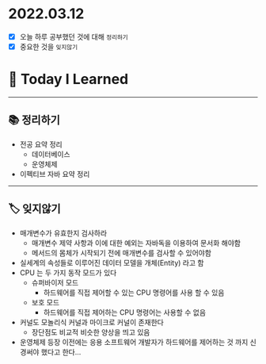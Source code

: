 # 2022.03.12

- [x]  오늘 하루 공부했던 것에 대해 `정리하기`
- [x]  중요한 것을 `잊지않기`

# 🚩 Today I Learned

---

## 📚 정리하기

- 전공 요약 정리
    - 데이터베이스
    - 운영체제
- 이펙티브 자바 요약 정리

---

## 🏷 잊지않기

- 매개변수가 유효한지 검사하라
    - 매개변수 제약 사항과 이에 대한 예외는 자바독을 이용하여 문서화 해야함
    - 메서드의 몸체가 시작되기 전에 매개변수를 검사할 수 있어야함
- 실세계의 속성들로 이루어진 데이터 모델을 개체(Entity) 라고 함
- CPU 는 두 가지 동작 모드가 있다
    - 슈퍼바이저 모드
        - 하드웨어를 직접 제어할 수 있는 CPU 명령어를 사용 할 수 있음
    - 보호 모드
        - 하드웨어를 직접 제어하는 CPU 명령어는 사용할 수 없음
- 커널도 모놀리식 커널과 마이크로 커널이 존재한다
    - 장단점도 비교적 비슷한 양상을 띄고 있음
- 운영체제 등장 이전에는 응용 소프트웨어 개발자가 하드웨어를 제어하는 것 까지 신경써야 했다고 한다...